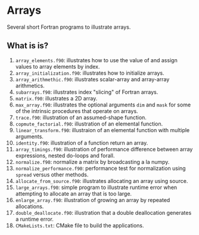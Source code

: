 # Arrays

Several short Fortran programs to illustrate arrays.

## What is is?

1. `array_elements.f90`: illustrates how to use the value of and assign
   values to array elements by index.
1. `array_initialization.f90`: illustrates how to initialize arrays.
1. `array_arithmethic.f90`: illustrates scalar-array and array-array arithmetics.
1. `subarrays.f90`: illustrates index "slicing" of Fortran arrays.
1. `matrix.f90`: illustrates a 2D array.
1. `max_array.f90`: illustrates the optional arguments `dim` and `mask` for
   some of the intrinsic procedures that operate on arrays.
1. `trace.f90`: illustration of an assumed-shape function.
1. `copmute_factorial.f90`: illustration of an elemental function.
1. `linear_transform.f90`: illustraion of an elemental function with multiple
   arguments.
1. `identity.f90`: illustration of a function return an array.
1. `array_timings.f90`: illustration of performance difference between array
   expressions, nested do-loops and forall.
1. `normalize.f90`: normalize a matrix by broadcasting a la numpy.
1. `normalize_performance.f90`: performance test for normalization using
   `spread` versus other methods.
1. `allocate_from_source.f90`: illustrates allocating an array using source.
1. `large_arrays.f90`: simple program to illustrate runtime error when
   attempting to allocate an array that is too large.
1. `enlarge_array.f90`: illustration of growing an array by repeated
   allocations.
1. `double_deallocate.f90`: illustration that a double deallocation generates
   a runtime error.
1. `CMakeLists.txt`: CMake file to build the applications.
